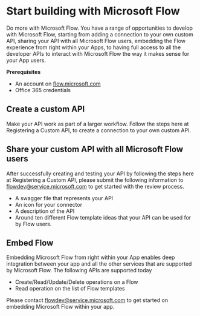 <properties
    pageTitle="Start building with Microsoft Flow | Microsoft Flow"
    description="Add a custom API, Share the API, embed Flow and much more."
    services=""
    suite="flow"
    documentationCenter="na"
    authors="bbarath"
    manager="erikre"
    editor=""
    tags=""
 />
<tags
    ms.service="flow"
    ms.devlang="na"
    ms.topic="sarticle"
    ms.tgt_pltfrm="na"
    ms.workload="na"
   ms.date="04/19/2016"
    ms.author="barathb"/>

# Start building with Microsoft Flow #

Do more with Microsoft Flow. You have a range of opportunities to develop with Microsoft Flow, starting from adding a connection to your own custom API, sharing your API with all Microsoft Flow users, embedding the Flow experience from right within your Apps, to having full access to all the developer APIs to interact with Microsoft Flow the way it makes sense for your App users.

**Prerequisites**

- An account on [flow.microsoft.com](https://flow.microsoft.com)
- Office 365 credentials

## Create a custom API ##

Make your API work as part of a larger workflow. Follow the steps here at Registering a Custom API, to create a connection to your own custom API.

## Share your custom API with all Microsoft Flow users ##

After successfully creating and testing your API by following the steps here at Registering a Custom API, please submit the following information to flowdev@service.microsoft.com to get started with the review process. 

- A swagger file that represents your API
- An icon for your connector
- A description of the API
- Around ten different Flow template ideas that your API can be used for by Flow users.

## Embed Flow ##

Embedding Microsoft Flow from right within your App enables deep integration between your app and all the other services that are supported by Microsoft Flow. The following APIs are supported today

- Create/Read/Update/Delete operations on a Flow
- Read operation on the list of Flow templates 

Please contact flowdev@service.microsoft.com to get started on embedding Microsoft Flow within your app. 